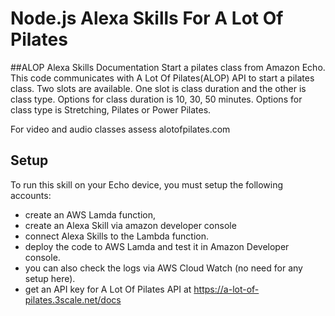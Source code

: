 # Node.js Alexa Skills For A Lot Of Pilates

##ALOP Alexa Skills Documentation
Start a pilates class from Amazon Echo. This code communicates with A Lot Of Pilates(ALOP) API to start a pilates class. Two slots are available. One slot is class duration and the other is class type. Options for class duration is 10, 30, 50 minutes. Options for class type is Stretching, Pilates or Power Pilates.

For video and audio classes assess alotofpilates.com 

## Setup
To run this skill on your Echo device, you must setup the following accounts:
* create an AWS Lamda function, 
* create an Alexa Skill via amazon developer console
* connect Alexa Skills to the Lambda function. 
* deploy the code to AWS Lamda and test it in Amazon Developer console. 
* you can also check the logs via AWS Cloud Watch (no need for any setup here). 
* get an API key for A Lot Of Pilates API at https://a-lot-of-pilates.3scale.net/docs

